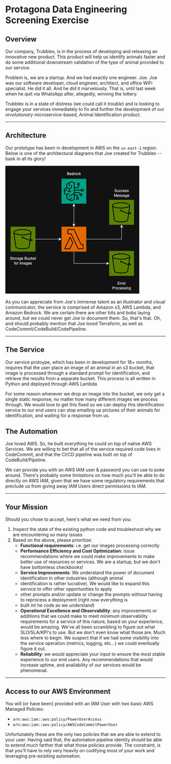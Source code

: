 # Protagona Data Engineering Screening Exercise

## Overview

Our company, Trubblex, is in the process of developing and releasing an innovative new product. This product will help
us identify animals faster and do some additional downstream validation of the type of animal provided to our service.

Problem is, we are a startup. And we had exactly one engineer. Joe. Joe was our software developer, cloud engineer,
architect, and office WiFi specialist. He did it all. And he did it marvelously. That is, until last week when he quit
via WhatsApp after, allegedly, winning the lottery.

Trubblex is in a state of distress (we could call it _trouble_) and is looking to engage your services immediately to
fix and further the development of our _revolutionary_ microservice-based, Animal Identification product.

---

## Architecture

Our prototype has been in development in AWS on the `us-east-1` region. Below is one of the architectural diagrams that
Joe created for Trubblex --bask in all its glory!

![img](./architecture.png)

As you can appreciate from Joe's immense talent as an illustrator and visual communicator, the service is comprised of
Amazon s3, AWS Lambda, and Amazon Bedrock. We are certain there are other bits and bobs laying around, but we
could never get Joe to document them. So, that's that. Oh, and should probably mention that Joe _loved_ Terraform, as
well as CodeCommit/CodeBuild/CodePipeline.

---

## The Service

Our service protoype, which has been in development for 18+ months, requires that the user place an image of an animal
in an s3 bucket, that image is processed through a standard prompt for identification, and retrieve the results from a
separate bucket. This process is all written in Python and deployed through AWS Lambda

For some reason whenever we drop an image into the bucket, we only get a single static response, no matter how many
different images we process through. We would love to get this fixed so we can deploy this identification service to our
end users can stop emailing up pictures of their animals for identification, and waiting for a response from us.


## The Automation

Joe loved AWS. So, he built everything he could on top of native AWS Services. We are willing to bet that all of the
service required code lives in CodeCommit, and that the CI/CD pipeline was built on top of CodeBuild/Pipeline.

We can provide you with an AWS IAM user & password you can use to poke around. There's probably some limitations on how
much you'll be able to do directly on AWS IAM, given that we have some regulatory requirements that preclude us from
giving away IAM Users direct permissions to IAM.

---

## Your Mission

Should you chose to accept, here's what we need from you:

1. Inspect the state of the existing python code and troubleshoot why we are encountering so many issues
2. Based on the above, please prioritize:
   - **Functional requirements**: i.e. get our images processing correctly
   - **Performance Efficiency and Cost Optimization**: issue recommendations where we could make improvements to make
     better use of resources or services. We are a startup, but we don't have bottomless checkbooks!
   - **Service Improvements**: We understand the power of document identification in other industries (although animal
   - identification is rather lucrative). We would like to expand this service to offer other opportunities to apply
   - other prompts and/or update or change the prompts without having to reprocess a deployment (right now everything is
   - built int he code as we understand)
   - **Operational Excellence and Observability**: any improvements or additions that we could make to meet minimum
     observability requirements for a service of this nature, based on your experience, would be amazing. We've all been
     scrambling to figure out what SLO/SLA/KPI's to use. But we don't even know what those are. Much less where to
     begin. We suspect that if we had some visibility into the service operation (metrics, logging, etc...) we could
     eventually figure it out.
   - **Reliability**: we would appreciate your input to ensure the most stable experience to our end users. Any
     recommendations that would increase uptime, and availability of our services would be phenomenal.

---

## Access to our AWS Environment

You will (or have been) provided with an IAM User with two basic AWS Managed Policies:

- `arn:aws:iam::aws:policy/PowerUserAccess`
- `arn:aws:iam::aws:policy/AWSCodeCommitPowerUser`

Unfortunately these are the only two policies that we are able to extend to your user. Having said that, the automation
pipeline identity should be able to extend much farther that what those policies provide. The constraint, is that you'll
have to rely very heavily on codifying most of your work and leveraging pre-exisiting automation.
